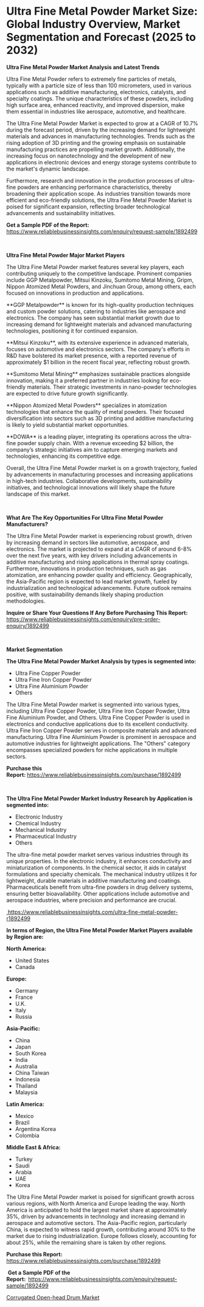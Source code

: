 <p><h1>Ultra Fine Metal Powder Market Size: Global Industry Overview, Market Segmentation and Forecast (2025 to 2032)</h1></p><p><strong>Ultra Fine Metal Powder Market Analysis and Latest Trends</strong></p>
<p><p>Ultra Fine Metal Powder refers to extremely fine particles of metals, typically with a particle size of less than 100 micrometers, used in various applications such as additive manufacturing, electronics, catalysts, and specialty coatings. The unique characteristics of these powders, including high surface area, enhanced reactivity, and improved dispersion, make them essential in industries like aerospace, automotive, and healthcare.</p><p>The Ultra Fine Metal Powder Market is expected to grow at a CAGR of 10.7% during the forecast period, driven by the increasing demand for lightweight materials and advances in manufacturing technologies. Trends such as the rising adoption of 3D printing and the growing emphasis on sustainable manufacturing practices are propelling market growth. Additionally, the increasing focus on nanotechnology and the development of new applications in electronic devices and energy storage systems contribute to the market's dynamic landscape.</p><p>Furthermore, research and innovation in the production processes of ultra-fine powders are enhancing performance characteristics, thereby broadening their application scope. As industries transition towards more efficient and eco-friendly solutions, the Ultra Fine Metal Powder Market is poised for significant expansion, reflecting broader technological advancements and sustainability initiatives.</p></p>
<p><strong>Get a Sample PDF of the Report:&nbsp;</strong> <a href="https://www.reliablebusinessinsights.com/enquiry/request-sample/1892499?utm_campaign=3499&utm_medium=2&utm_source=Github&utm_content=ia&utm_term=28032025&utm_id=ultra-fine-metal-powder">https://www.reliablebusinessinsights.com/enquiry/request-sample/1892499</a></p>
<p>&nbsp;</p>
<p><strong>Ultra Fine Metal Powder Major Market Players</strong></p>
<p><p>The Ultra Fine Metal Powder market features several key players, each contributing uniquely to the competitive landscape. Prominent companies include GGP Metalpowder, Mitsui Kinzoku, Sumitomo Metal Mining, Gripm, Nippon Atomized Metal Powders, and Jinchuan Group, among others, each focused on innovations in production and applications.</p><p>**GGP Metalpowder** is known for its high-quality production techniques and custom powder solutions, catering to industries like aerospace and electronics. The company has seen substantial market growth due to increasing demand for lightweight materials and advanced manufacturing technologies, positioning it for continued expansion.</p><p>**Mitsui Kinzoku**, with its extensive experience in advanced materials, focuses on automotive and electronics sectors. The company's efforts in R&D have bolstered its market presence, with a reported revenue of approximately $1 billion in the recent fiscal year, reflecting robust growth.</p><p>**Sumitomo Metal Mining** emphasizes sustainable practices alongside innovation, making it a preferred partner in industries looking for eco-friendly materials. Their strategic investments in nano-powder technologies are expected to drive future growth significantly.</p><p>**Nippon Atomized Metal Powders** specializes in atomization technologies that enhance the quality of metal powders. Their focused diversification into sectors such as 3D printing and additive manufacturing is likely to yield substantial market opportunities.</p><p>**DOWA** is a leading player, integrating its operations across the ultra-fine powder supply chain. With a revenue exceeding $2 billion, the company’s strategic initiatives aim to capture emerging markets and technologies, enhancing its competitive edge.</p><p>Overall, the Ultra Fine Metal Powder market is on a growth trajectory, fueled by advancements in manufacturing processes and increasing applications in high-tech industries. Collaborative developments, sustainability initiatives, and technological innovations will likely shape the future landscape of this market.</p></p>
<p>&nbsp;</p>
<p><strong>What Are The Key Opportunities For Ultra Fine Metal Powder Manufacturers?</strong></p>
<p><p>The Ultra Fine Metal Powder market is experiencing robust growth, driven by increasing demand in sectors like automotive, aerospace, and electronics. The market is projected to expand at a CAGR of around 6-8% over the next five years, with key drivers including advancements in additive manufacturing and rising applications in thermal spray coatings. Furthermore, innovations in production techniques, such as gas atomization, are enhancing powder quality and efficiency. Geographically, the Asia-Pacific region is expected to lead market growth, fueled by industrialization and technological advancements. Future outlook remains positive, with sustainability demands likely shaping production methodologies.</p></p>
<p><strong>Inquire or Share Your Questions If Any Before Purchasing This Report:</strong> <a href="https://www.reliablebusinessinsights.com/enquiry/pre-order-enquiry/1892499?utm_campaign=3499&utm_medium=2&utm_source=Github&utm_content=ia&utm_term=28032025&utm_id=ultra-fine-metal-powder">https://www.reliablebusinessinsights.com/enquiry/pre-order-enquiry/1892499</a></p>
<p>&nbsp;</p>
<p><strong>Market Segmentation</strong></p>
<p><strong>The Ultra Fine Metal Powder Market Analysis by types is segmented into:</strong></p>
<p><ul><li>Ultra Fine Copper Powder</li><li>Ultra Fine Iron Copper Powder</li><li>Ultra Fine Aluminium Powder</li><li>Others</li></ul></p>
<p><p>The Ultra Fine Metal Powder market is segmented into various types, including Ultra Fine Copper Powder, Ultra Fine Iron Copper Powder, Ultra Fine Aluminium Powder, and Others. Ultra Fine Copper Powder is used in electronics and conductive applications due to its excellent conductivity. Ultra Fine Iron Copper Powder serves in composite materials and advanced manufacturing. Ultra Fine Aluminium Powder is prominent in aerospace and automotive industries for lightweight applications. The "Others" category encompasses specialized powders for niche applications in multiple sectors.</p></p>
<p><strong>Purchase this Report:&nbsp;</strong><a href="https://www.reliablebusinessinsights.com/purchase/1892499?utm_campaign=3499&utm_medium=2&utm_source=Github&utm_content=ia&utm_term=28032025&utm_id=ultra-fine-metal-powder">https://www.reliablebusinessinsights.com/purchase/1892499</a></p>
<p>&nbsp;</p>
<p><strong>The Ultra Fine Metal Powder Market Industry Research by Application is segmented into:</strong></p>
<p><ul><li>Electronic Industry</li><li>Chemical Industry</li><li>Mechanical Industry</li><li>Pharmaceutical Industry</li><li>Others</li></ul></p>
<p><p>The ultra-fine metal powder market serves various industries through its unique properties. In the electronic industry, it enhances conductivity and miniaturization of components. In the chemical sector, it aids in catalyst formulations and specialty chemicals. The mechanical industry utilizes it for lightweight, durable materials in additive manufacturing and coatings. Pharmaceuticals benefit from ultra-fine powders in drug delivery systems, ensuring better bioavailability. Other applications include automotive and aerospace industries, where precision and performance are crucial.</p></p>
<p><a href="https://www.reliablebusinessinsights.com/ultra-fine-metal-powder-r1892499?utm_campaign=3499&utm_medium=2&utm_source=Github&utm_content=ia&utm_term=28032025&utm_id=ultra-fine-metal-powder">&nbsp;https://www.reliablebusinessinsights.com/ultra-fine-metal-powder-r1892499</a></p>
<p><strong>In terms of Region, the Ultra Fine Metal Powder Market Players available by Region are:</strong></p>
<p>
    <p> <strong> North America: </strong>
        <ul>
            <li>United States</li>
            <li>Canada</li>
        </ul>
        </p> 
    <p> <strong> Europe: </strong>
        <ul>
            <li>Germany</li>
            <li>France</li>
            <li>U.K.</li>
            <li>Italy</li>
            <li>Russia</li>
        </ul>
        </p> 
    <p> <strong> Asia-Pacific: </strong>
        <ul>
            <li>China</li>
            <li>Japan</li>
            <li>South Korea</li>
            <li>India</li>
            <li>Australia</li>
            <li>China Taiwan</li>
            <li>Indonesia</li>
            <li>Thailand</li>
            <li>Malaysia</li>
        </ul>
        </p> 
    <p> <strong> Latin America: </strong>
        <ul>
            <li>Mexico</li>
            <li>Brazil</li>
            <li>Argentina Korea</li>
            <li>Colombia</li>
        </ul>
        </p> 
    <p> <strong> Middle East & Africa: </strong>
        <ul>
            <li>Turkey</li>
            <li>Saudi</li>
            <li>Arabia</li>
            <li>UAE</li>
            <li>Korea</li>
        </ul>
    </p>
    </p>
<p><p>The Ultra Fine Metal Powder market is poised for significant growth across various regions, with North America and Europe leading the way. North America is anticipated to hold the largest market share at approximately 35%, driven by advancements in technology and increasing demand in aerospace and automotive sectors. The Asia-Pacific region, particularly China, is expected to witness rapid growth, contributing around 30% to the market due to rising industrialization. Europe follows closely, accounting for about 25%, while the remaining share is taken by other regions.</p></p>
<p><strong>Purchase this Report: </strong><a href="https://www.reliablebusinessinsights.com/purchase/1892499?utm_campaign=3499&utm_medium=2&utm_source=Github&utm_content=ia&utm_term=28032025&utm_id=ultra-fine-metal-powder">https://www.reliablebusinessinsights.com/purchase/1892499</a></p>
<p>&nbsp;<strong>Get a Sample PDF of the Report:&nbsp;&nbsp;</strong><a href="https://www.reliablebusinessinsights.com/enquiry/request-sample/1892499?utm_campaign=3499&utm_medium=2&utm_source=Github&utm_content=ia&utm_term=28032025&utm_id=ultra-fine-metal-powder">https://www.reliablebusinessinsights.com/enquiry/request-sample/1892499</a></p>
<p><strong></strong></p>
<p><p><a href="https://github.com/cobinaydin13/Market-Research-Report-List-1/blob/main/corrugated-open-head-drum-market.md?utm_campaign=3499&utm_medium=2&utm_source=Github&utm_content=ia&utm_term=28032025&utm_id=ultra-fine-metal-powder">Corrugated Open-head Drum Market</a></p></p>